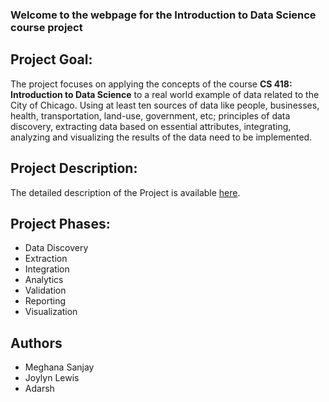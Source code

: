 ### Welcome to the webpage for the Introduction to Data Science course project

## Project Goal:
The project focuses on applying the concepts of the course **CS 418: Introduction to Data Science** to a real world example of data related to the City of Chicago. Using at least ten sources of data like people, businesses, health, transportation, land-use, government, etc; principles of data discovery, extracting data based on essential attributes, integrating, analyzing and visualizing the results of the data need to be implemented. 

## Project Description:
The detailed description of the Project is available [here](http://cs418.cs.uic.edu/project.html/).


## Project Phases:
- Data Discovery
- Extraction
- Integration
- Analytics
- Validation
- Reporting 
- Visualization


## Authors
- Meghana Sanjay
- Joylyn Lewis
- Adarsh
